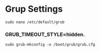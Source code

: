 # Grup Settings

```
sudo nano /etc/default/grub
```

### GRUB_TIMEOUT_STYLE=hidden.

```
sudo grub-mkconfig -o /boot/grub/grub.cfg
```
